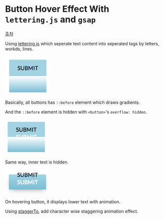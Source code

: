 Button Hover Effect With `lettering.js` and `gsap`
===

[출처](https://codepen.io/hexagoncircle/pen/vJNMrB)

Using [lettering.js](https://github.com/davatron5000/Lettering.js) which seperate text content into seperated tags by letters, workds, lines.

![1](2018-03-05-11-41-46.png)

Basically, all buttons has `::before` element which draws gradients.

And the `::before` element is hidden with `<button>`'s `overflow: hidden`.

![2](2018-03-05-11-46-36.png)

Same way, inner text is hidden.

![3](2018-03-05-11-47-11.png)

On hovering button, it displays lower text with animation.

Using [staggerTo](https://greensock.com/docs/TimelineMax/staggerTo), add character wise staggering animation effect.

